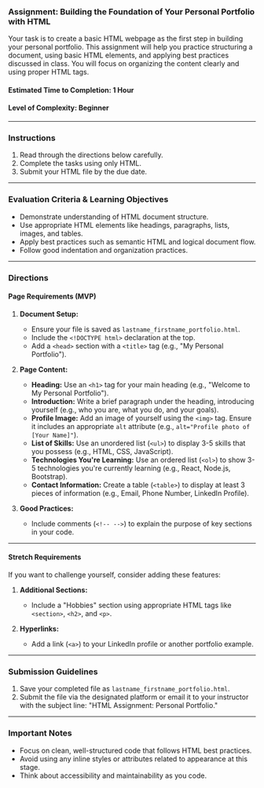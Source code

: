 ### **Assignment: Building the Foundation of Your Personal Portfolio with HTML**

Your task is to create a basic HTML webpage as the first step in building your personal portfolio. This assignment will help you practice structuring a document, using basic HTML elements, and applying best practices discussed in class. You will focus on organizing the content clearly and using proper HTML tags.

#### **Estimated Time to Completion:** 1 Hour  
#### **Level of Complexity:** Beginner

---

### **Instructions**

1. Read through the directions below carefully.
2. Complete the tasks using only HTML.
3. Submit your HTML file by the due date.

---

### **Evaluation Criteria & Learning Objectives**

- Demonstrate understanding of HTML document structure.
- Use appropriate HTML elements like headings, paragraphs, lists, images, and tables.
- Apply best practices such as semantic HTML and logical document flow.
- Follow good indentation and organization practices.

---

### **Directions**

#### **Page Requirements (MVP)**

1. **Document Setup:**
   - Ensure your file is saved as `lastname_firstname_portfolio.html`.
   - Include the `<!DOCTYPE html>` declaration at the top.
   - Add a `<head>` section with a `<title>` tag (e.g., "My Personal Portfolio").
   
2. **Page Content:**
   - **Heading:** Use an `<h1>` tag for your main heading (e.g., "Welcome to My Personal Portfolio").
   - **Introduction:** Write a brief paragraph under the heading, introducing yourself (e.g., who you are, what you do, and your goals).
   - **Profile Image:** Add an image of yourself using the `<img>` tag. Ensure it includes an appropriate `alt` attribute (e.g., `alt="Profile photo of [Your Name]"`).
   - **List of Skills:** Use an unordered list (`<ul>`) to display 3-5 skills that you possess (e.g., HTML, CSS, JavaScript).
   - **Technologies You're Learning:** Use an ordered list (`<ol>`) to show 3-5 technologies you're currently learning (e.g., React, Node.js, Bootstrap).
   - **Contact Information:** Create a table (`<table>`) to display at least 3 pieces of information (e.g., Email, Phone Number, LinkedIn Profile).

3. **Good Practices:**
   - Include comments (`<!-- -->`) to explain the purpose of key sections in your code.

---

#### **Stretch Requirements**

If you want to challenge yourself, consider adding these features:

1. **Additional Sections:**
   - Include a "Hobbies" section using appropriate HTML tags like `<section>`, `<h2>`, and `<p>`.

2. **Hyperlinks:**
   - Add a link (`<a>`) to your LinkedIn profile or another portfolio example.

---

### **Submission Guidelines**

1. Save your completed file as `lastname_firstname_portfolio.html`.
2. Submit the file via the designated platform or email it to your instructor with the subject line: "HTML Assignment: Personal Portfolio."

---

### **Important Notes**

- Focus on clean, well-structured code that follows HTML best practices.
- Avoid using any inline styles or attributes related to appearance at this stage.
- Think about accessibility and maintainability as you code. 
